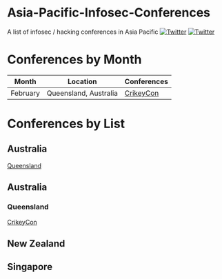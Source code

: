 # Asia-Pacific-Infosec-Conferences
A list of infosec / hacking conferences in Asia Pacific
[![Twitter](https://img.shields.io/badge/twitter-@hakluke-blue.svg)](https://twitter.com/hakluke)
[![Twitter](https://img.shields.io/badge/twitter-@codingo__-blue.svg)](https://twitter.com/codingo_)

# Conferences by Month
| Month    | Location              | Conferences |
|----------|-----------------------|-------------|
| February | Queensland, Australia | [CrikeyCon](https://www.crikeycon.com/) |

# Conferences by List
## Australia
[Queensland](#queensland)

## Australia
### Queensland
[CrikeyCon](https://www.crikeycon.com/)

## New Zealand

## Singapore


